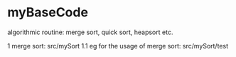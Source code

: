 # myBaseCode
algorithmic routine: merge sort, quick sort, heapsort etc.

1 merge sort: src/mySort
1.1 eg for the usage of merge sort: src/mySort/test

